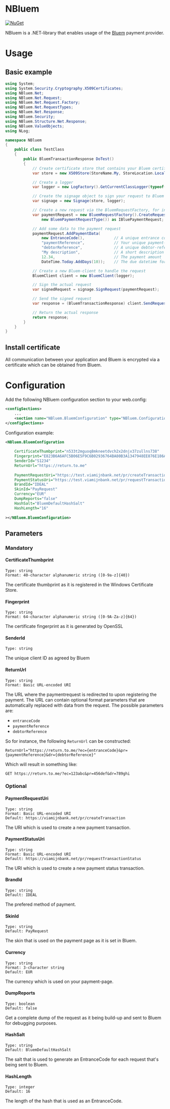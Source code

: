 # NBluem
[![NuGet](https://img.shields.io/nuget/v/NBluem.svg)](https://www.nuget.org/packages/NBluem/)

NBluem is a .NET-library that enables usage of the [Bluem](https://bluem.nl/) payment provider.

# Usage
## Basic example
```csharp
using System;
using System.Security.Cryptography.X509Certificates;
using NBluem.Net;
using NBluem.Net.Request;
using NBluem.Net.Request.Factory;
using NBluem.Net.RequestTypes;
using NBluem.Net.Response;
using NBluem.Security;
using NBluem.Structure.Net.Response;
using NBluem.ValueObjects;
using NLog;

namespace NBluem
{
    public class TestClass
    {
        public BluemTransactionResponse DoTest()
        {
            // Create certificate store that contains your Bluem certificate
            var store = new X509Store(StoreName.My, StoreLocation.LocalMachine);

            // Create a logger
            var logger = new LogFactory().GetCurrentClassLogger(typeof(TestClass));

            // Create the signage object to sign your request to Bluem
            var signage = new Signage(store, logger);

            // Create a new request via the BluemRequestFactory, for instance a payment request
            var paymentRequest = new BluemRequestFactory().CreateRequest(
                new BluemPaymentRequestType()) as IBluePaymentRequest;

            // Add some data to the payment request
            paymentRequest.AddPaymentData(
                new EntranceCode(),             // A unique entrance code
                "paymentReference",             // Your unique payment-reference
                "debtorReference",              // A unique debtor-reference
                "My description",               // A short description
                12.34,                          // The payment amount
                DateTime.Today.AddDays(10));    // The due datetime for the payment request

            // Create a new Bluem-client to handle the request
            BluemClient client = new BluemClient(logger);

            // Sign the actual request
            var signedRequest = signage.SignRequest(paymentRequest);

            // Send the signed request
            var response = (BluemTransactionResponse) client.SendRequest(signedRequest);

            // Return the actual response
            return response;
        }
    }
}
```

## Install certificate
All communication between your application and Bluem is encrypted via a certificate which can be obtained from Bluem.

# Configuration
Add the following NBluem configuration section to your web.config:

```xml
<configSections>
    ...
    <section name="NBluem.BluemConfiguration" type="NBluem.Configuration.BluemConfiguration"/>
</configSections>
```

Configuration example:
```xml
<NBluem.BluemConfiguration
    
    CertificateThumbprint="n533t2mguoq8mkneetdvch2x2dnjx37zullns738"
    Fingerprint="E823B6A6AFC5B06E5F9C6B02936764BA80B3A1347948EE876E186A0232B643BF"
    SenderId="S1234"
    ReturnUrl="https://return.to.me"
    
    PaymentRequestUri="https://test.viamijnbank.net/pr/createTransaction"
    PaymentStatusUri="https://test.viamijnbank.net/pr/requestTransactionStatus"
    BrandId="IDEAL"
    SkinId="PayRequest"
    Currency="EUR"
    DumpReports="false"
    HashSalt="BluemDefaultHashSalt"
    HashLength="16"
    
></NBluem.BluemConfiguration>
```
## Parameters
### Mandatory
#### CertificateThumbprint
```
Type: string
Format: 40-character alphanumeric string ([0-9a-z]{40})
```

The certificate thumbprint as it is registered in the Windows Certificate Store.

#### Fingerprint
```
Type: string
Format: 64-character alphanumeric string ([0-9A-Za-z]{64})
```

The certificate fingerprint as it is generated by OpenSSL

#### SenderId
```
Type: string
```

The unique client ID as agreed by Bluem

#### ReturnUrl
```
Type: string
Format: Basic URL-encoded URI
```

The URL where the paymentrequest is redirected to upon registering the payment. The URL can contain optional format parameters that are automatically replaced with data from the request. The possible parameters are:
* `entranceCode`
* `paymentReference`
* `debtorReference`

So for instance, the following `ReturnUrl` can be constructed:
```
ReturnUrl="https://return.to.me/?ec={entranceCode}&pr={paymentReference}&dr={debtorReference}"
```

Which will result in something like:
```
GET https://return.to.me/?ec=123abc&pr=456def&dr=789ghi
```

### Optional
#### PaymentRequestUri
```
Type: string
Format: Basic URL-encoded URI
Default: https://viamijnbank.net/pr/createTransaction
```

The URI which is used to create a new payment transaction.

#### PaymentStatusUri
```
Type: string
Format: Basic URL-encoded URI
Default: https://viamijnbank.net/pr/requestTransactionStatus
```

The URI which is used to create a new payment status transaction.

#### BrandId
```
Type: string
Default: IDEAL
```

The prefered method of payment. 

#### SkinId
```
Type: string
Default: PayRequest
```

The skin that is used on the payment page as it is set in Bluem.

#### Currency
```
Type: string
Format: 3-character string
Default: EUR
```

The currency which is used on your payment-page.

#### DumpReports
```
Type: boolean
Default: false
```

Get a complete dump of the request as it being build-up and sent to Bluem for debugging purposes.

#### HashSalt
```
Type: string
Default: BluemDefaultHashSalt
```

The salt that is used to generate an EntranceCode for each request that's being sent to Bluem.

#### HashLength
```
Type: integer
Default: 16
```

The length of the hash that is used as an EntranceCode.